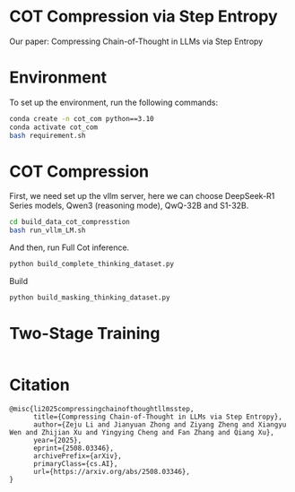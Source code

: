 # COT Compression via Step Entropy

Our paper: Compressing Chain-of-Thought in LLMs via Step Entropy


# Environment
To set up the environment, run the following commands:

```bash
conda create -n cot_com python==3.10
conda activate cot_com
bash requirement.sh
```


# COT Compression 
First, we need set up the vllm server, here we can choose DeepSeek-R1 Series models, Qwen3 (reasoning mode), QwQ-32B and S1-32B. 
```bash
cd build_data_cot_compresstion
bash run_vllm_LM.sh
```
And then, run Full Cot inference.
```bash
python build_complete_thinking_dataset.py
```
Build

```bash
python build_masking_thinking_dataset.py
```

# Two-Stage Training

```bash

```


# Citation

```
@misc{li2025compressingchainofthoughtllmsstep,
      title={Compressing Chain-of-Thought in LLMs via Step Entropy}, 
      author={Zeju Li and Jianyuan Zhong and Ziyang Zheng and Xiangyu Wen and Zhijian Xu and Yingying Cheng and Fan Zhang and Qiang Xu},
      year={2025},
      eprint={2508.03346},
      archivePrefix={arXiv},
      primaryClass={cs.AI},
      url={https://arxiv.org/abs/2508.03346}, 
}
```
